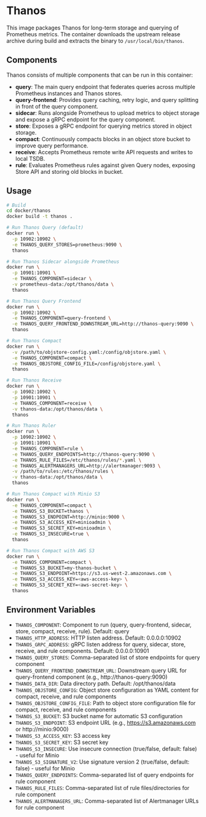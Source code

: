 # Thanos

This image packages Thanos for long-term storage and querying of Prometheus metrics. The container downloads the upstream release archive during build and extracts the binary to `/usr/local/bin/thanos`.

## Components

Thanos consists of multiple components that can be run in this container:

- **query**: The main query endpoint that federates queries across multiple Prometheus instances and Thanos stores.
- **query-frontend**: Provides query caching, retry logic, and query splitting in front of the query component.
- **sidecar**: Runs alongside Prometheus to upload metrics to object storage and expose a gRPC endpoint for the query component.
- **store**: Exposes a gRPC endpoint for querying metrics stored in object storage.
- **compact**: Continuously compacts blocks in an object store bucket to improve query performance.
- **receive**: Accepts Prometheus remote write API requests and writes to local TSDB.
- **rule**: Evaluates Prometheus rules against given Query nodes, exposing Store API and storing old blocks in bucket.

## Usage

```bash
# Build
cd docker/thanos
docker build -t thanos .

# Run Thanos Query (default)
docker run \
  -p 10902:10902 \
  -e THANOS_QUERY_STORES=prometheus:9090 \
  thanos

# Run Thanos Sidecar alongside Prometheus
docker run \
  -p 10901:10901 \
  -e THANOS_COMPONENT=sidecar \
  -v prometheus-data:/opt/thanos/data \
  thanos

# Run Thanos Query Frontend
docker run \
  -p 10902:10902 \
  -e THANOS_COMPONENT=query-frontend \
  -e THANOS_QUERY_FRONTEND_DOWNSTREAM_URL=http://thanos-query:9090 \
  thanos

# Run Thanos Compact
docker run \
  -v /path/to/objstore-config.yaml:/config/objstore.yaml \
  -e THANOS_COMPONENT=compact \
  -e THANOS_OBJSTORE_CONFIG_FILE=/config/objstore.yaml \
  thanos

# Run Thanos Receive
docker run \
  -p 10902:10902 \
  -p 10901:10901 \
  -e THANOS_COMPONENT=receive \
  -v thanos-data:/opt/thanos/data \
  thanos

# Run Thanos Ruler
docker run \
  -p 10902:10902 \
  -p 10901:10901 \
  -e THANOS_COMPONENT=rule \
  -e THANOS_QUERY_ENDPOINTS=http://thanos-query:9090 \
  -e THANOS_RULE_FILES=/etc/thanos/rules/*.yaml \
  -e THANOS_ALERTMANAGERS_URL=http://alertmanager:9093 \
  -v /path/to/rules:/etc/thanos/rules \
  -v thanos-data:/opt/thanos/data \
  thanos

# Run Thanos Compact with Minio S3
docker run \
  -e THANOS_COMPONENT=compact \
  -e THANOS_S3_BUCKET=thanos \
  -e THANOS_S3_ENDPOINT=http://minio:9000 \
  -e THANOS_S3_ACCESS_KEY=minioadmin \
  -e THANOS_S3_SECRET_KEY=minioadmin \
  -e THANOS_S3_INSECURE=true \
  thanos

# Run Thanos Compact with AWS S3
docker run \
  -e THANOS_COMPONENT=compact \
  -e THANOS_S3_BUCKET=my-thanos-bucket \
  -e THANOS_S3_ENDPOINT=https://s3.us-west-2.amazonaws.com \
  -e THANOS_S3_ACCESS_KEY=<aws-access-key> \
  -e THANOS_S3_SECRET_KEY=<aws-secret-key> \
  thanos
```

## Environment Variables

- `THANOS_COMPONENT`: Component to run (query, query-frontend, sidecar, store, compact, receive, rule). Default: query
- `THANOS_HTTP_ADDRESS`: HTTP listen address. Default: 0.0.0.0:10902
- `THANOS_GRPC_ADDRESS`: gRPC listen address for query, sidecar, store, receive, and rule components. Default: 0.0.0.0:10901
- `THANOS_QUERY_STORES`: Comma-separated list of store endpoints for query component
- `THANOS_QUERY_FRONTEND_DOWNSTREAM_URL`: Downstream query URL for query-frontend component (e.g., http://thanos-query:9090)
- `THANOS_DATA_DIR`: Data directory path. Default: /opt/thanos/data
- `THANOS_OBJSTORE_CONFIG`: Object store configuration as YAML content for compact, receive, and rule components
- `THANOS_OBJSTORE_CONFIG_FILE`: Path to object store configuration file for compact, receive, and rule components
- `THANOS_S3_BUCKET`: S3 bucket name for automatic S3 configuration
- `THANOS_S3_ENDPOINT`: S3 endpoint URL (e.g., https://s3.amazonaws.com or http://minio:9000)
- `THANOS_S3_ACCESS_KEY`: S3 access key
- `THANOS_S3_SECRET_KEY`: S3 secret key
- `THANOS_S3_INSECURE`: Use insecure connection (true/false, default: false) - useful for Minio
- `THANOS_S3_SIGNATURE_V2`: Use signature version 2 (true/false, default: false) - useful for Minio
- `THANOS_QUERY_ENDPOINTS`: Comma-separated list of query endpoints for rule component
- `THANOS_RULE_FILES`: Comma-separated list of rule files/directories for rule component
- `THANOS_ALERTMANAGERS_URL`: Comma-separated list of Alertmanager URLs for rule component
